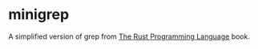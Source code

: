 # minigrep
A simplified version of grep from [The Rust Programming Language](https://doc.rust-lang.org/book/2018-edition/) book.
